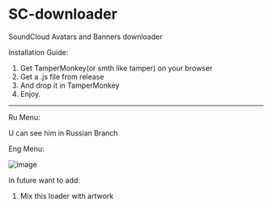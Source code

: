 # SC-downloader
SoundCloud Avatars and Banners downloader


Installation Guide:

1. Get TamperMonkey(or smth like tamper) on your browser
2. Get a .js file from release
3. And drop it in TamperMonkey
4. Enjoy.

--------------------
Ru Menu:

U can see him in Russian Branch

Eng Menu:

![image](https://github.com/user-attachments/assets/74df3599-98cb-4170-8a97-6aba9e06deee)


In future want to add:

1. Mix this loader with artwork
